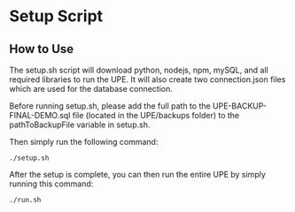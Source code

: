 # Setup Script

## How to Use

The setup.sh script will download python, nodejs, npm, mySQL, and all required libraries to run the UPE.
It will also create two connection.json files which are used for the database connection.

Before running setup.sh, please add the full path to the UPE-BACKUP-FINAL-DEMO.sql file (located in the UPE/backups folder) to the pathToBackupFile variable in setup.sh.

Then simply run the following command:
```
./setup.sh
```

After the setup is complete, you can then run the entire UPE by simply running this command:
```
./run.sh
```